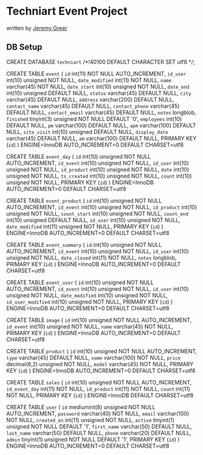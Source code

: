 Techniart Event Project
=======================

written by [Jeremy Greer](http://reergymerej.com)


DB Setup
--------
CREATE DATABASE `techniart` /*!40100 DEFAULT CHARACTER SET utf8 */;


CREATE TABLE `event` (
  `id` int(11) NOT NULL AUTO_INCREMENT,
  `id_user` int(10) unsigned NOT NULL,
  `date_modified` int(11) NOT NULL,
  `name` varchar(45) NOT NULL,
  `date_start` int(10) unsigned NOT NULL,
  `date_end` int(10) unsigned DEFAULT NULL,
  `status` varchar(45) DEFAULT NULL,
  `city` varchar(45) DEFAULT NULL,
  `address` varchar(200) DEFAULT NULL,
  `contact_name` varchar(45) DEFAULT NULL,
  `contact_phone` varchar(45) DEFAULT NULL,
  `contact_email` varchar(45) DEFAULT NULL,
  `notes` longblob,
  `finished` tinyint(3) unsigned NOT NULL DEFAULT '0',
  `employees` int(10) DEFAULT NULL,
  `pm` varchar(100) DEFAULT NULL,
  `apm` varchar(100) DEFAULT NULL,
  `site_visit` int(10) unsigned DEFAULT NULL,
  `display_date` varchar(45) DEFAULT NULL,
  `am` varchar(100) DEFAULT NULL,
  PRIMARY KEY (`id`)
) ENGINE=InnoDB AUTO_INCREMENT=0 DEFAULT CHARSET=utf8



CREATE TABLE `event_day` (
  `id` int(10) unsigned NOT NULL AUTO_INCREMENT,
  `id_event` int(10) unsigned NOT NULL,
  `id_user` int(10) unsigned NOT NULL,
  `id_product` int(10) unsigned NOT NULL,
  `date` int(10) unsigned NOT NULL,
  `ts_created` int(10) unsigned NOT NULL,
  `count` int(10) unsigned NOT NULL,
  PRIMARY KEY (`id`)
) ENGINE=InnoDB AUTO_INCREMENT=0 DEFAULT CHARSET=utf8



CREATE TABLE `event_product` (
  `id` int(10) unsigned NOT NULL AUTO_INCREMENT,
  `id_event` int(10) unsigned NOT NULL,
  `id_product` int(10) unsigned NOT NULL,
  `count_start` int(10) unsigned NOT NULL,
  `count_end` int(10) unsigned DEFAULT NULL,
  `id_user` int(10) unsigned NOT NULL,
  `date_modified` int(11) unsigned NOT NULL,
  PRIMARY KEY (`id`)
) ENGINE=InnoDB AUTO_INCREMENT=0 DEFAULT CHARSET=utf8



CREATE TABLE `event_summary` (
  `id` int(10) unsigned NOT NULL AUTO_INCREMENT,
  `id_event` int(10) unsigned NOT NULL,
  `id_user` int(10) unsigned NOT NULL,
  `date_closed` int(11) NOT NULL,
  `notes` longblob,
  PRIMARY KEY (`id`)
) ENGINE=InnoDB AUTO_INCREMENT=0 DEFAULT CHARSET=utf8



CREATE TABLE `event_user` (
  `id` int(10) unsigned NOT NULL AUTO_INCREMENT,
  `id_event` int(10) unsigned NOT NULL,
  `id_user` int(10) unsigned NOT NULL,
  `date_modified` int(10) unsigned NOT NULL,
  `id_user_modified` int(10) unsigned NOT NULL,
  PRIMARY KEY (`id`)
) ENGINE=InnoDB AUTO_INCREMENT=0 DEFAULT CHARSET=utf8



CREATE TABLE `image` (
  `id` int(10) unsigned NOT NULL AUTO_INCREMENT,
  `id_event` int(10) unsigned NOT NULL,
  `name` varchar(45) NOT NULL,
  PRIMARY KEY (`id`)
) ENGINE=InnoDB AUTO_INCREMENT=0 DEFAULT CHARSET=utf8



CREATE TABLE `product` (
  `id` int(10) unsigned NOT NULL AUTO_INCREMENT,
  `type` varchar(45) DEFAULT NULL,
  `name` varchar(100) NOT NULL,
  `price` decimal(6,2) unsigned NOT NULL,
  `model` varchar(45) NOT NULL,
  PRIMARY KEY (`id`)
) ENGINE=InnoDB AUTO_INCREMENT=0 DEFAULT CHARSET=utf8



CREATE TABLE `sales` (
  `id` int(10) unsigned NOT NULL AUTO_INCREMENT,
  `id_event_day` int(11) NOT NULL,
  `id_product` int(11) NOT NULL,
  `count` int(11) NOT NULL,
  PRIMARY KEY (`id`)
) ENGINE=InnoDB DEFAULT CHARSET=utf8



CREATE TABLE `user` (
  `id` mediumint(8) unsigned NOT NULL AUTO_INCREMENT,
  `password` varchar(40) NOT NULL,
  `email` varchar(100) NOT NULL,
  `created_on` int(11) unsigned NOT NULL,
  `active` tinyint(1) unsigned NOT NULL DEFAULT '1',
  `first_name` varchar(50) DEFAULT NULL,
  `last_name` varchar(50) DEFAULT NULL,
  `phone` varchar(20) DEFAULT NULL,
  `admin` tinyint(1) unsigned NOT NULL DEFAULT '1',
  PRIMARY KEY (`id`)
) ENGINE=InnoDB AUTO_INCREMENT=0 DEFAULT CHARSET=utf8

